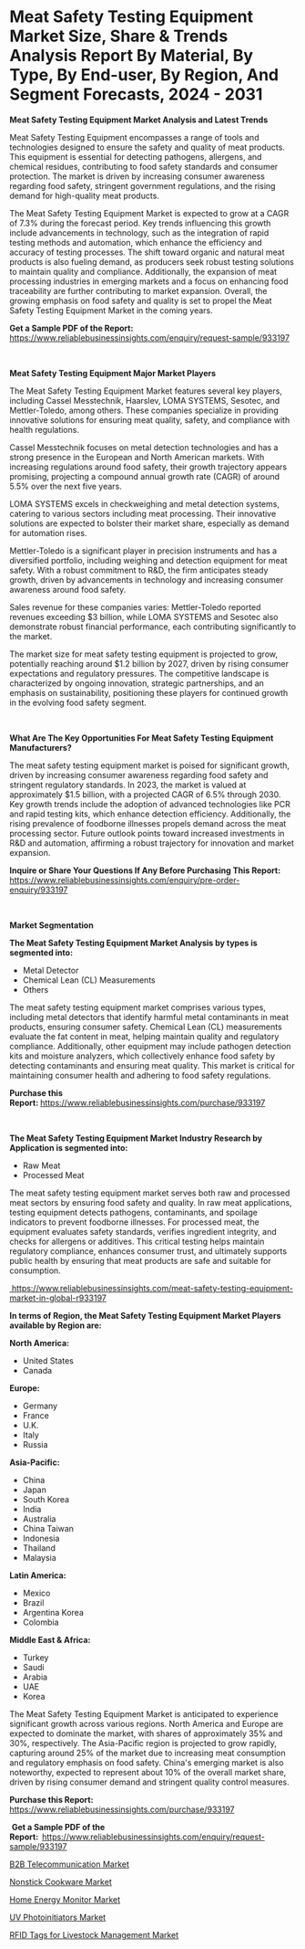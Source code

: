 <p><h1>Meat Safety Testing Equipment Market Size, Share & Trends Analysis Report By Material, By Type, By End-user, By Region, And Segment Forecasts, 2024 - 2031</h1></p><p><strong>Meat Safety Testing Equipment Market Analysis and Latest Trends</strong></p>
<p><p>Meat Safety Testing Equipment encompasses a range of tools and technologies designed to ensure the safety and quality of meat products. This equipment is essential for detecting pathogens, allergens, and chemical residues, contributing to food safety standards and consumer protection. The market is driven by increasing consumer awareness regarding food safety, stringent government regulations, and the rising demand for high-quality meat products.</p><p>The Meat Safety Testing Equipment Market is expected to grow at a CAGR of 7.3% during the forecast period. Key trends influencing this growth include advancements in technology, such as the integration of rapid testing methods and automation, which enhance the efficiency and accuracy of testing processes. The shift toward organic and natural meat products is also fueling demand, as producers seek robust testing solutions to maintain quality and compliance. Additionally, the expansion of meat processing industries in emerging markets and a focus on enhancing food traceability are further contributing to market expansion. Overall, the growing emphasis on food safety and quality is set to propel the Meat Safety Testing Equipment Market in the coming years.</p></p>
<p><strong>Get a Sample PDF of the Report:&nbsp;</strong> <a href="https://www.reliablebusinessinsights.com/enquiry/request-sample/933197?utm_campaign=1674&utm_medium=2&utm_source=Github&utm_content=ia&utm_term=25122024&utm_id=meat-safety-testing-equipment">https://www.reliablebusinessinsights.com/enquiry/request-sample/933197</a></p>
<p>&nbsp;</p>
<p><strong>Meat Safety Testing Equipment Major Market Players</strong></p>
<p><p>The Meat Safety Testing Equipment Market features several key players, including Cassel Messtechnik, Haarslev, LOMA SYSTEMS, Sesotec, and Mettler-Toledo, among others. These companies specialize in providing innovative solutions for ensuring meat quality, safety, and compliance with health regulations. </p><p>Cassel Messtechnik focuses on metal detection technologies and has a strong presence in the European and North American markets. With increasing regulations around food safety, their growth trajectory appears promising, projecting a compound annual growth rate (CAGR) of around 5.5% over the next five years.</p><p>LOMA SYSTEMS excels in checkweighing and metal detection systems, catering to various sectors including meat processing. Their innovative solutions are expected to bolster their market share, especially as demand for automation rises. </p><p>Mettler-Toledo is a significant player in precision instruments and has a diversified portfolio, including weighing and detection equipment for meat safety. With a robust commitment to R&D, the firm anticipates steady growth, driven by advancements in technology and increasing consumer awareness around food safety.</p><p>Sales revenue for these companies varies: Mettler-Toledo reported revenues exceeding $3 billion, while LOMA SYSTEMS and Sesotec also demonstrate robust financial performance, each contributing significantly to the market. </p><p>The market size for meat safety testing equipment is projected to grow, potentially reaching around $1.2 billion by 2027, driven by rising consumer expectations and regulatory pressures. The competitive landscape is characterized by ongoing innovation, strategic partnerships, and an emphasis on sustainability, positioning these players for continued growth in the evolving food safety segment.</p></p>
<p>&nbsp;</p>
<p><strong>What Are The Key Opportunities For Meat Safety Testing Equipment Manufacturers?</strong></p>
<p><p>The meat safety testing equipment market is poised for significant growth, driven by increasing consumer awareness regarding food safety and stringent regulatory standards. In 2023, the market is valued at approximately $1.5 billion, with a projected CAGR of 6.5% through 2030. Key growth trends include the adoption of advanced technologies like PCR and rapid testing kits, which enhance detection efficiency. Additionally, the rising prevalence of foodborne illnesses propels demand across the meat processing sector. Future outlook points toward increased investments in R&D and automation, affirming a robust trajectory for innovation and market expansion.</p></p>
<p><strong>Inquire or Share Your Questions If Any Before Purchasing This Report:</strong> <a href="https://www.reliablebusinessinsights.com/enquiry/pre-order-enquiry/933197?utm_campaign=1674&utm_medium=2&utm_source=Github&utm_content=ia&utm_term=25122024&utm_id=meat-safety-testing-equipment">https://www.reliablebusinessinsights.com/enquiry/pre-order-enquiry/933197</a></p>
<p>&nbsp;</p>
<p><strong>Market Segmentation</strong></p>
<p><strong>The Meat Safety Testing Equipment Market Analysis by types is segmented into:</strong></p>
<p><ul><li>Metal Detector</li><li>Chemical Lean (CL) Measurements</li><li>Others</li></ul></p>
<p><p>The meat safety testing equipment market comprises various types, including metal detectors that identify harmful metal contaminants in meat products, ensuring consumer safety. Chemical Lean (CL) measurements evaluate the fat content in meat, helping maintain quality and regulatory compliance. Additionally, other equipment may include pathogen detection kits and moisture analyzers, which collectively enhance food safety by detecting contaminants and ensuring meat quality. This market is critical for maintaining consumer health and adhering to food safety regulations.</p></p>
<p><strong>Purchase this Report:&nbsp;</strong><a href="https://www.reliablebusinessinsights.com/purchase/933197?utm_campaign=1674&utm_medium=2&utm_source=Github&utm_content=ia&utm_term=25122024&utm_id=meat-safety-testing-equipment">https://www.reliablebusinessinsights.com/purchase/933197</a></p>
<p>&nbsp;</p>
<p><strong>The Meat Safety Testing Equipment Market Industry Research by Application is segmented into:</strong></p>
<p><ul><li>Raw Meat</li><li>Processed Meat</li></ul></p>
<p><p>The meat safety testing equipment market serves both raw and processed meat sectors by ensuring food safety and quality. In raw meat applications, testing equipment detects pathogens, contaminants, and spoilage indicators to prevent foodborne illnesses. For processed meat, the equipment evaluates safety standards, verifies ingredient integrity, and checks for allergens or additives. This critical testing helps maintain regulatory compliance, enhances consumer trust, and ultimately supports public health by ensuring that meat products are safe and suitable for consumption.</p></p>
<p><a href="https://www.reliablebusinessinsights.com/meat-safety-testing-equipment-market-in-global-r933197?utm_campaign=1674&utm_medium=2&utm_source=Github&utm_content=ia&utm_term=25122024&utm_id=meat-safety-testing-equipment">&nbsp;https://www.reliablebusinessinsights.com/meat-safety-testing-equipment-market-in-global-r933197</a></p>
<p><strong>In terms of Region, the Meat Safety Testing Equipment Market Players available by Region are:</strong></p>
<p>
    <p> <strong> North America: </strong>
        <ul>
            <li>United States</li>
            <li>Canada</li>
        </ul>
        </p> 
    <p> <strong> Europe: </strong>
        <ul>
            <li>Germany</li>
            <li>France</li>
            <li>U.K.</li>
            <li>Italy</li>
            <li>Russia</li>
        </ul>
        </p> 
    <p> <strong> Asia-Pacific: </strong>
        <ul>
            <li>China</li>
            <li>Japan</li>
            <li>South Korea</li>
            <li>India</li>
            <li>Australia</li>
            <li>China Taiwan</li>
            <li>Indonesia</li>
            <li>Thailand</li>
            <li>Malaysia</li>
        </ul>
        </p> 
    <p> <strong> Latin America: </strong>
        <ul>
            <li>Mexico</li>
            <li>Brazil</li>
            <li>Argentina Korea</li>
            <li>Colombia</li>
        </ul>
        </p> 
    <p> <strong> Middle East & Africa: </strong>
        <ul>
            <li>Turkey</li>
            <li>Saudi</li>
            <li>Arabia</li>
            <li>UAE</li>
            <li>Korea</li>
        </ul>
    </p>
    </p>
<p><p>The Meat Safety Testing Equipment Market is anticipated to experience significant growth across various regions. North America and Europe are expected to dominate the market, with shares of approximately 35% and 30%, respectively. The Asia-Pacific region is projected to grow rapidly, capturing around 25% of the market due to increasing meat consumption and regulatory emphasis on food safety. China's emerging market is also noteworthy, expected to represent about 10% of the overall market share, driven by rising consumer demand and stringent quality control measures.</p></p>
<p><strong>Purchase this Report: </strong><a href="https://www.reliablebusinessinsights.com/purchase/933197?utm_campaign=1674&utm_medium=2&utm_source=Github&utm_content=ia&utm_term=25122024&utm_id=meat-safety-testing-equipment">https://www.reliablebusinessinsights.com/purchase/933197</a></p>
<p>&nbsp;<strong>Get a Sample PDF of the Report:&nbsp;&nbsp;</strong><a href="https://www.reliablebusinessinsights.com/enquiry/request-sample/933197?utm_campaign=1674&utm_medium=2&utm_source=Github&utm_content=ia&utm_term=25122024&utm_id=meat-safety-testing-equipment">https://www.reliablebusinessinsights.com/enquiry/request-sample/933197</a></p>
<p><strong></strong></p>
<p><p><a href="https://www.linkedin.com/pulse/b2b-telecommunication-market-outlook-growth-trends-11-oc95e?utm_campaign=1674&utm_medium=2&utm_source=Github&utm_content=ia&utm_term=25122024&utm_id=meat-safety-testing-equipment">B2B Telecommunication Market</a></p><p><a href="https://www.linkedin.com/pulse/market-trends-report-analyzing-nonstick-cookware-markets-size-fzi5f?utm_campaign=1674&utm_medium=2&utm_source=Github&utm_content=ia&utm_term=25122024&utm_id=meat-safety-testing-equipment">Nonstick Cookware Market</a></p><p><a href="https://www.linkedin.com/pulse/home-energy-monitor-market-size-growth-trends-statistics-fevje?utm_campaign=1674&utm_medium=2&utm_source=Github&utm_content=ia&utm_term=25122024&utm_id=meat-safety-testing-equipment">Home Energy Monitor Market</a></p><p><a href="https://www.linkedin.com/pulse/whats-driving-uv-photoinitiators-market-2024-2031-forecast-43-mszlf?utm_campaign=1674&utm_medium=2&utm_source=Github&utm_content=ia&utm_term=25122024&utm_id=meat-safety-testing-equipment">UV Photoinitiators Market</a></p><p><a href="https://github.com/marlanamarvn/Market-Research-Report-List-1/blob/main/rfid-tags-for-livestock-management-market.md?utm_campaign=1674&utm_medium=2&utm_source=Github&utm_content=ia&utm_term=25122024&utm_id=meat-safety-testing-equipment">RFID Tags for Livestock Management Market</a></p></p>